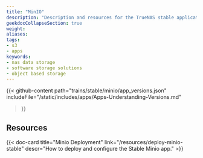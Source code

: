 ```yaml
---
title: "MinIO"
description: "Description and resources for the TrueNAS stable application called MinIO."
geekdocCollapseSection: true
weight:
aliases:
tags:
- s3
- apps
keywords:
- nas data storage
- software storage solutions
- object based storage
---
```


{{< github-content 
    path="trains/stable/minio/app_versions.json"
	includeFile="/static/includes/apps/Apps-Understanding-Versions.md"
>}}

## Resources

<div class="docs-sections">

{{< doc-card title="Minio Deployment" link="/resources/deploy-minio-stable"
descr="How to deploy and configure the Stable Minio app." >}}

</div>